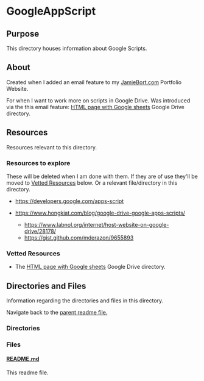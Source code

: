 # GoogleAppScript

## Purpose

This directory houses information about Google Scripts.

## About

Created when I added an email feature to my [JamieBort.com](https://JamieBort.com) Portfolio Website.

For when I want to work more on scripts in Google Drive.
Was introduced via the this email feature:
[HTML page with Google sheets](https://drive.google.com/drive/folders/1X4pyG1NjufPdxk_gRlLXIyFWgCJTD6Iy) Google Drive directory.

## Resources

Resources relevant to this directory.

### Resources to explore

These will be deleted when I am done with them. If they are of use they'll be moved to [Vetted Resources](#vetted-resources) below. Or a relevant file/directory in this directory.

- https://developers.google.com/apps-script

- https://www.hongkiat.com/blog/google-drive-google-apps-scripts/
  - https://www.labnol.org/internet/host-website-on-google-drive/28178/
  - https://gist.github.com/mderazon/9655893

### Vetted Resources

- The [HTML page with Google sheets](https://drive.google.com/drive/folders/1X4pyG1NjufPdxk_gRlLXIyFWgCJTD6Iy) Google Drive directory.

## Directories and Files

Information regarding the directories and files in this directory.

Navigate back to the [parent readme file.](../README.md)

### Directories

### Files

#### [README.md](./README.md)

This readme file.
